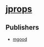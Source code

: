 # [jprops](https://pypi.org/project/jprops)



## Publishers
- [mgood](https://pypi.org/user/mgood)

